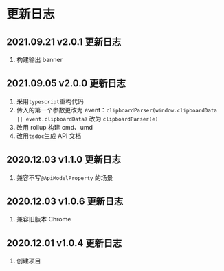 # 更新日志

## 2021.09.21 v2.0.1 更新日志

1. 构建输出 banner

## 2021.09.05 v2.0.0 更新日志

1. 采用`typescript`重构代码
2. 传入的第一个参数更改为 event：`clipboardParser(window.clipboardData || event.clipboardData)` 改为 `clipboardParser(e)`
3. 改用 rollup 构建 cmd、umd
4. 改用`tsdoc`生成 API 文档

## 2020.12.03 v1.1.0 更新日志

1. 兼容不写`@ApiModelProperty` 的场景

## 2020.12.03 v1.0.6 更新日志

1. 兼容旧版本 Chrome

## 2020.12.01 v1.0.4 更新日志

1. 创建项目
